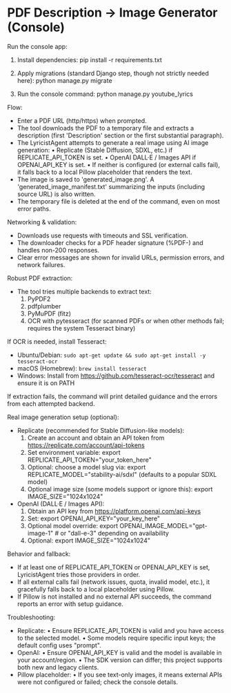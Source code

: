 # PDF Description → Image Generator (Console)

Run the console app:

1) Install dependencies:
   pip install -r requirements.txt

2) Apply migrations (standard Django step, though not strictly needed here):
   python manage.py migrate

3) Run the console command:
   python manage.py youtube_lyrics

Flow:
- Enter a PDF URL (http/https) when prompted.
- The tool downloads the PDF to a temporary file and extracts a description (first 'Description' section or the first substantial paragraph).
- The LyricistAgent attempts to generate a real image using AI image generation:
  • Replicate (Stable Diffusion, SDXL, etc.) if REPLICATE_API_TOKEN is set.
  • OpenAI DALL·E / Images API if OPENAI_API_KEY is set.
  • If neither is configured (or external calls fail), it falls back to a local Pillow placeholder that renders the text.
- The image is saved to 'generated_image.png'. A 'generated_image_manifest.txt' summarizing the inputs (including source URL) is also written.
- The temporary file is deleted at the end of the command, even on most error paths.

Networking & validation:
- Downloads use requests with timeouts and SSL verification.
- The downloader checks for a PDF header signature (%PDF-) and handles non-200 responses.
- Clear error messages are shown for invalid URLs, permission errors, and network failures.

Robust PDF extraction:
- The tool tries multiple backends to extract text:
  1) PyPDF2
  2) pdfplumber
  3) PyMuPDF (fitz)
  4) OCR with pytesseract (for scanned PDFs or when other methods fail; requires the system Tesseract binary)

If OCR is needed, install Tesseract:
- Ubuntu/Debian: `sudo apt-get update && sudo apt-get install -y tesseract-ocr`
- macOS (Homebrew): `brew install tesseract`
- Windows: Install from https://github.com/tesseract-ocr/tesseract and ensure it is on PATH

If extraction fails, the command will print detailed guidance and the errors from each attempted backend.

Real image generation setup (optional):
- Replicate (recommended for Stable Diffusion-like models):
  1) Create an account and obtain an API token from https://replicate.com/account/api-tokens
  2) Set environment variable:
     export REPLICATE_API_TOKEN="your_token_here"
  3) Optional: choose a model slug via:
     export REPLICATE_MODEL="stability-ai/sdxl"
     (defaults to a popular SDXL model)
  4) Optional image size (some models support or ignore this):
     export IMAGE_SIZE="1024x1024"
- OpenAI (DALL·E / Images API):
  1) Obtain an API key from https://platform.openai.com/api-keys
  2) Set:
     export OPENAI_API_KEY="your_key_here"
  3) Optional model override:
     export OPENAI_IMAGE_MODEL="gpt-image-1"   # or "dall-e-3" depending on availability
  4) Optional:
     export IMAGE_SIZE="1024x1024"

Behavior and fallback:
- If at least one of REPLICATE_API_TOKEN or OPENAI_API_KEY is set, LyricistAgent tries those providers in order.
- If all external calls fail (network issues, quota, invalid model, etc.), it gracefully falls back to a local placeholder using Pillow.
- If Pillow is not installed and no external API succeeds, the command reports an error with setup guidance.

Troubleshooting:
- Replicate:
  • Ensure REPLICATE_API_TOKEN is valid and you have access to the selected model.
  • Some models require specific input keys; the default config uses "prompt".
- OpenAI:
  • Ensure OPENAI_API_KEY is valid and the model is available in your account/region.
  • The SDK version can differ; this project supports both new and legacy clients.
- Pillow placeholder:
  • If you see text-only images, it means external APIs were not configured or failed; check the console details.
